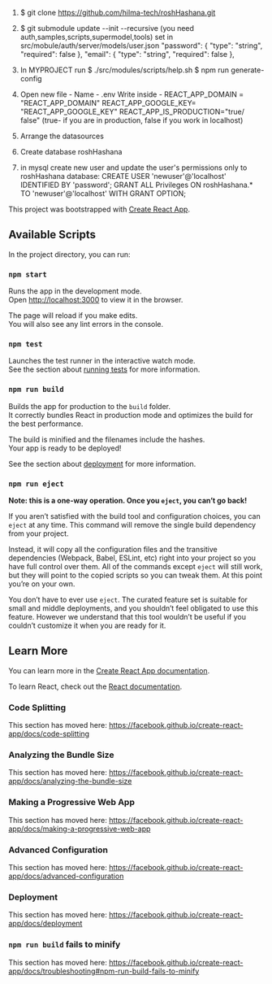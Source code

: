 1. $ git clone  https://github.com/hilma-tech/roshHashana.git

2.   $ git submodule update --init --recursive
  (you need auth,samples,scripts,supermodel,tools)
  set in src/mobule/auth/server/models/user.json 
      "password": {
      "type": "string",
      "required": false
    },
    "email": {
      "type": "string",
      "required": false
    },

3. In MYPROJECT run
      $ ./src/modules/scripts/help.sh
      $ npm run generate-config 

4. Open new file - 
    Name - .env
    Write inside - REACT_APP_DOMAIN = "REACT_APP_DOMAIN"
                   REACT_APP_GOOGLE_KEY= "REACT_APP_GOOGLE_KEY"
                   REACT_APP_IS_PRODUCTION="true/ false" (true- if you are in production, false if you work in localhost)

5. Arrange the datasources

6. Create database roshHashana

7. in mysql create new user and update the user's permissions only to roshHashana database:
    CREATE USER 'newuser'@'localhost' IDENTIFIED BY 'password';
    GRANT ALL Privileges ON roshHashana.* TO 'newuser'@'localhost' WITH GRANT OPTION;





This project was bootstrapped with [Create React App](https://github.com/facebook/create-react-app).

## Available Scripts

In the project directory, you can run:

### `npm start`

Runs the app in the development mode.<br>
Open [http://localhost:3000](http://localhost:3000) to view it in the browser.

The page will reload if you make edits.<br>
You will also see any lint errors in the console.

### `npm test`

Launches the test runner in the interactive watch mode.<br>
See the section about [running tests](https://facebook.github.io/create-react-app/docs/running-tests) for more information.

### `npm run build`

Builds the app for production to the `build` folder.<br>
It correctly bundles React in production mode and optimizes the build for the best performance.

The build is minified and the filenames include the hashes.<br>
Your app is ready to be deployed!

See the section about [deployment](https://facebook.github.io/create-react-app/docs/deployment) for more information.

### `npm run eject`

**Note: this is a one-way operation. Once you `eject`, you can’t go back!**

If you aren’t satisfied with the build tool and configuration choices, you can `eject` at any time. This command will remove the single build dependency from your project.

Instead, it will copy all the configuration files and the transitive dependencies (Webpack, Babel, ESLint, etc) right into your project so you have full control over them. All of the commands except `eject` will still work, but they will point to the copied scripts so you can tweak them. At this point you’re on your own.

You don’t have to ever use `eject`. The curated feature set is suitable for small and middle deployments, and you shouldn’t feel obligated to use this feature. However we understand that this tool wouldn’t be useful if you couldn’t customize it when you are ready for it.

## Learn More

You can learn more in the [Create React App documentation](https://facebook.github.io/create-react-app/docs/getting-started).

To learn React, check out the [React documentation](https://reactjs.org/).

### Code Splitting

This section has moved here: https://facebook.github.io/create-react-app/docs/code-splitting

### Analyzing the Bundle Size

This section has moved here: https://facebook.github.io/create-react-app/docs/analyzing-the-bundle-size

### Making a Progressive Web App

This section has moved here: https://facebook.github.io/create-react-app/docs/making-a-progressive-web-app

### Advanced Configuration

This section has moved here: https://facebook.github.io/create-react-app/docs/advanced-configuration

### Deployment

This section has moved here: https://facebook.github.io/create-react-app/docs/deployment

### `npm run build` fails to minify

This section has moved here: https://facebook.github.io/create-react-app/docs/troubleshooting#npm-run-build-fails-to-minify
